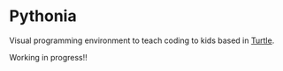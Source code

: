 # Pythonia

Visual programming environment to teach coding to kids based in
[Turtle](https://docs.python.org/3/library/turtle.html).



Working in progress!!

